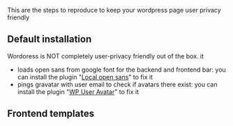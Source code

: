 This are the steps to reproduce to keep your wordpress page user privacy friendly

## Default installation

Wordoress is NOT completely user-privacy friendly out of the box. it
* loads open sans from google font for the backend and frontend bar: 
you can install the plugin "[Local open sans](https://wordpress.org/plugins/local-open-sans/)" to fix it
* pings gravatar with user email to check if avatars there exist: 
you can install the plugin "[WP User Avatar](https://wordpress.org/plugins/wp-user-avatar/)" to fix it

## Frontend templates 
